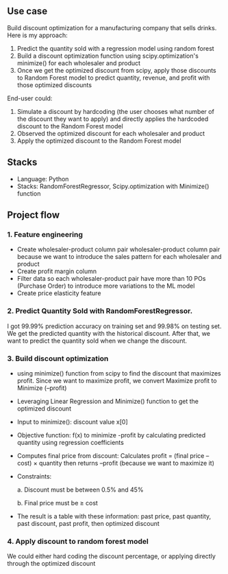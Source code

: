 ## Use case

Build discount optimization for a manufacturing company that sells drinks. Here is my approach:

1. Predict the quantity sold with a regression model using random forest
2. Build a discount optimization function using scipy.optimization's minimize() for each wholesaler and product
3. Once we get the optimized discount from scipy, apply those discounts to Random Forest model to predict quantity, revenue, and profit with those optimized discounts

End-user could:
1. Simulate a discount by hardcoding (the user chooses what number of the discount they want to apply) and directly applies the hardcoded discount to the Random Forest model
2. Observed the optimized discount for each wholesaler and product
3. Apply the optimized discount to the Random Forest model

## Stacks

- Language: Python
- Stacks: RandomForestRegressor, Scipy.optimization with Minimize() function


## Project flow

### 1. Feature engineering
  - Create wholesaler-product column pair wholesaler-product column pair because we want to introduce the sales pattern for each wholesaler and product
  - Create profit margin column
  - Filter data so each wholesaler-product pair have more than 10 POs (Purchase Order) to introduce more variations to the ML model
  - Create price elasticity feature

### 2. Predict Quantity Sold with RandomForestRegressor.

I got 99.99% prediction accuracy on training set and 99.98% on testing set. We get the predicted quantity with the historical discount. After that, we want to predict the quantity sold when we change the discount.
   
### 3. Build discount optimization
  - using minimize() function from scipy to find the discount that maximizes profit. Since we want to maximize profit, we convert Maximize profit to Minimize (–profit)
  - Leveraging Linear Regression and Minimize() function to get the optimized discount
  - Input to minimize(): discount value x[0]
  - Objective function: f(x) to minimize -profit by calculating predicted quantity using regression coefficients
  - Computes final price from discount: Calculates profit = (final price – cost) × quantity then returns –profit (because we want to maximize it)
  - Constraints:
    
    a. Discount must be between 0.5% and 45%
    
    b. Final price must be ≥ cost
    
  - The result is a table with these information: past price, past quantity, past discount, past profit, then optimized discount

### 4. Apply discount to random forest model

We could either hard coding the discount percentage, or applying directly through the optimized discount
